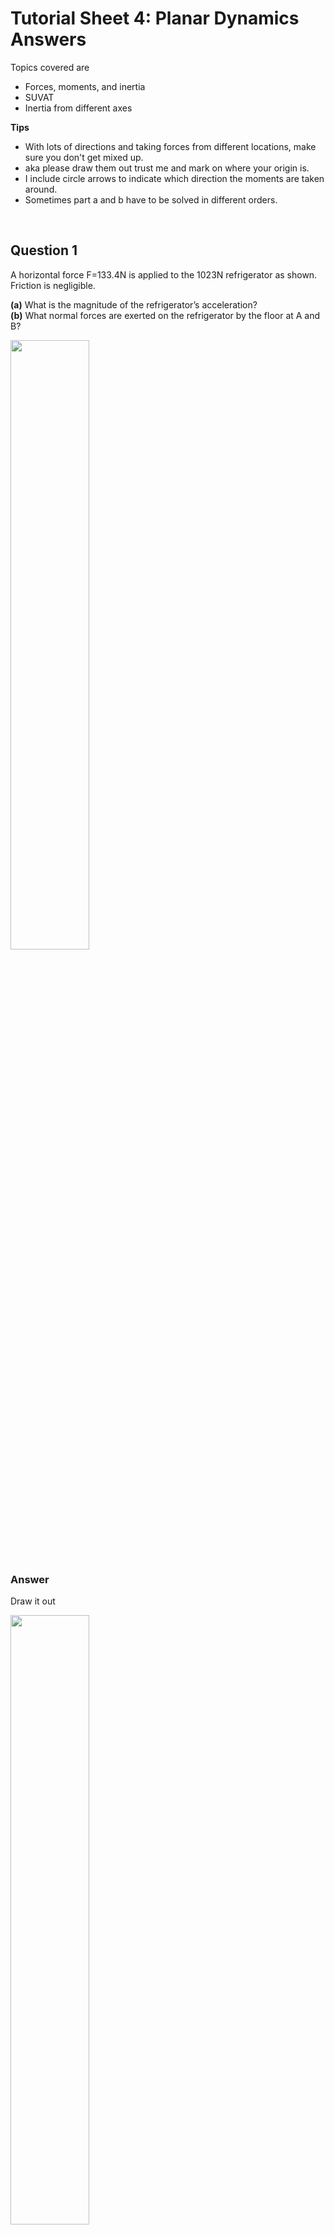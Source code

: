 <script type="text/x-mathjax-config">
  MathJax.Hub.Config({
    tex2jax: {
      inlineMath: [ ['$','$'], ["\\(","\\)"] ],
      processEscapes: true
    }
  });
</script>

<script type="text/javascript" async
  src="https://cdnjs.cloudflare.com/ajax/libs/mathjax/2.7.5/MathJax.js?config=TeX-MML-AM_CHTML">
</script>
<script type="text/javascript" src="tutorialSheetScripts.js"> </script>
<link rel="stylesheet" type="text/css" media="all" href="styles.css">


# Tutorial Sheet 4: Planar Dynamics Answers

Topics covered are 
- Forces, moments, and inertia
- SUVAT
- Inertia from different axes

**Tips**
- With lots of directions and taking forces from different locations, make sure you don't get mixed up.
- aka please draw them out trust me and mark on where your origin is.
- I include circle arrows to indicate which direction the moments are taken around.
- Sometimes part a and b have to be solved in different orders.
<br>

## Question 1 

A horizontal force F=133.4N is applied to the 1023N refrigerator as shown. Friction is negligible.

**(a)** What is the magnitude of the refrigerator’s acceleration? <br>
**(b)** What normal forces are exerted on the refrigerator by the floor at A and B?

<img src = "figs\04_planar_dynamics\Q1.jpg" width="50%"> <br>


### Answer

Draw it out

<img src = "figs\04_planar_dynamics\Q1ans.jpg" width="50%"> <br>

Take forces and moments

$$\sum F_x: F = ma\\
133.4 = \frac{1023}{9.81}a \\
a= 1.27 \text{ m/s, part (a) solved} $$

$$\sum F_y: A+B-1023 = 0 \\
b = 1023-A $$

$$\circlearrowright \sum M_o: (0.8128)(133.4)+(0.3556)A=(0.3556)B $$

Solving

$$ 108.43+0.3556A=0.3556(1023-A) \\
255.35=0.7112A\\
A = 359N, B=664N \text{, solving part (b)}$$

## Question 2

Solve Q1 if the coefficient of kinetic friction at A and B is $\mu_k$=0.1.

### Answer

Draw! 

<img src = "figs\04_planar_dynamics\Q2ans.jpg" width="50%"> <br>

Take forces and moments

$$\sum F_x: F-(f_A+f_B)= ma\\
133.4-(0.1(A+B)) = \frac{1023}{9.81}a $$

$$\sum F_y: A+B-1023 = 0 $$

$$\circlearrowright \sum M_o: (0.8128)(133.4)+(0.3556)A-(0.3556)B+0.7112(0.1B)+0.7112(0.1)A=0\\
108.43+0.3556A-0.3556(1023-A)+0.07112(1023-A)+0.07112(A)=0\\
-182.59+0.7112A=0 \\
A = 256.7N, B=766.3N \text{, solving part (b), and } a=0.3 \text{ m/s, solving (a)}$$ 

## Question 3

As the 2800 N airplane begins its take off run at t=0, its propeller exerts a horizontal force T=1000 N. Neglect horizontal forces exerted on the wheels by the runway.

**(a)** What distance has the airplane moved at t=2s? <br>
**(b)** What normal forces are exerted on the tires at A and B?

<img src = "figs\04_planar_dynamics\Q3.jpg" width="50%"> <br>

### Answer

<img src = "figs\04_planar_dynamics\Q3ans.jpg" width="50%"> <br>

**(a)** 

$$\sum F_x: F = ma \\
1000 = \frac{2800}{9.81}a \\
a = 3.5 $$

Then using suvat 

$$s = ut+\frac{1}{2}at^2\\
s = \frac{1}{2}(3.5)(2)^2 \\
s = 7 m$$

**(b)** 

$$\sum F_y: A+B = 2800 $$

$$\circlearrowright \sum M_o: 5A-1000(1)-2B=0 \\
5A-2(2800-A)=1000 \\
7A = 6600 \\
A=942.9N, B=1857N$$

## Question 4 

The crane moves to the right with constant acceleration, and the 800-kg load moves without swinging.

**(a)** What is the acceleration of the crane and load? <br>
**(b)** What are the tensions in the cables attached at A and B?

<img src = "figs\04_planar_dynamics\Q4.jpg" width="50%"> <br>

### Answer

<img src = "figs\04_planar_dynamics\Q4ans.jpg" width="50%"> <br>

$$\sum F_x: A_x+B_x = 800a\\
A\sin(5)+B\sin(5) = 800a $$

$$\sum F_y: A\cos(5)+B\cos(5) = 800g \\ B = \frac{800g-A\cos(5)}{cos(5)} $$

$$\circlearrowright \sum M_o: A\cos(5)(1.5)-B\cos(5)(1.5)+A\sin(5)(1)+B\sin(5)(1)=0 \\ 1.5A\cos(5)-1.5(\frac{800g-A\cos(5)}{cos(5)})\cos(5)+A\sin(5)+(\frac{800g-A\cos(5)}{cos(5)})\sin(5)=0 \\
A\sin(5)+800g\tan(5)-A\sin(5)+1.5A\cos(5)-(1.5)800g+1.5A\cos(5)=0 \\
11085=3A\cos(5) \\ 
A = 3709N, B=4169N \text{, part (b)} $$
 
$$ 3709\sin(5)+4169\sin(5) = 800a \\
a = 0.858 \text{ m/s}^2 \text{, part (a)} $$


## Question 5

The moment of inertia of the disk about O is I=20 kgm $^2$.At t=0, the stationary disk is subjected to a constant 50 Nm torque.

**(a)** What is the magnitude of the resulting angular acceleration of the disk?<br>
**(b)** How fast is the disk rotating (in rpm) at t=4s?

<img src = "figs\04_planar_dynamics\Q5.jpg" width="50%"> <br>

### Answer

**(a)**

$$ M = I\alpha \\
50=20\alpha \\
\alpha=2.5 \text{ rad/s}^2 $$

**(b)** 

$$\omega=\alpha t \\
= (2.5)(4) \\
= 10 \text{ rad/s} \\
= 95.5 \text{ rpm}$$

## Question 6

The radius of the pulley is 125 mm and the moment of inertia about its axis is I=0.05 kgm $^2$. If the system is released from rest, how far does the 20 kg mass fall in 0.5 s? What is the tension in the rope between the 20 kg mass and the pulley?

<img src = "figs\04_planar_dynamics\Q6.jpg" width="50%"> <br>

### Answer

Draw the free body diagrams

<img src = "figs\04_planar_dynamics\Q6ans.jpg" width="50%"> <br>

Write out equations we know

$$ \sum F_y: T_1-4g=4a \\ 
\sum F_y: 20g-T_2=20a \\
\sum M_o: (T_2-T_1)0.125=0.05\alpha \\
a=0.125\alpha$$

Solve

$$ ((20g-20a)-(4a+4g))0.125=0.05\frac{a}{0.125}\\
2g-3a=0.4a$$

then

$$ a=5.77, T_1=62.32, T_2=80.8N \text{ (tension in rope) }, \alpha=46.2 $$

Using suvat, we can find the distance

$$ s = ut+\frac{1}{2}at^2 \\
s = \frac{1}{2}(5.77)(0.5)^2 \\
s = 0.721m  $$

## Question 7

Points B and C lie in the x–y plane. The axis is vertical. The center of mass of the 18 kg arm BC is at the midpoint of the line from B to C, and the moment of inertia of the arm about the axis through the center of mass that is parallel to the z axis is 1.5 kgm $^2$. At the instant shown, the angular velocity and angular acceleration vectors of arm AB are $\omega_{AB}$=0.6k rad/s and $\alpha_{AB}$=−0.3k rad/s $^2$.The angular velocity and angular acceleration vectors of arm BC are $\omega_{BC}$=0.4k rad/s and $\alpha_{BC}$=2k rad/s $^2$. Determine the force and couple exerted on arm BC at B.

<img src = "figs\04_planar_dynamics\Q7.jpg" width="50%"> <br>

### Answer

<img src = "figs\04_planar_dynamics\Q7ans.jpg" width="50%"> <br>

The acceleration at B is

$$ a_B = a_A + \alpha_{AB}\times r_{B/A} - \omega_{AB}^2 r_{B/A} \\
a_B=0+\begin{vmatrix}
i & j & k\\
0 & 0 & -0.3 \\
0.76\cos(15) & -0.76\sin(15) & 0 
\end{vmatrix} - 0.6^2(0.76\cos(15)i -0.76\sin(15)j) \\
a_B=-0.323i-0.149j \text{ m/s}^2
$$

Denote the CoM of the arm BC as G. The acceleration of G is

$$ a_G = a_B + \alpha_{BC}\times r_{G/B} - \omega_{BC}^2 r_{G/b} \\
a_B=-0.323i-0.149j+\begin{vmatrix}
i & j & k\\
0 & 0 & -0.3 \\
0.45\cos(50) & 0.45\sin(50) & 0 
\end{vmatrix} - 0.4^2(0.45\cos(50)i +0.45\sin(50)j) \\
a_B=-1.059i+0.374j\text{ m/s}^2
$$

Then use dynamic equations

$$ \sum F: B_xi+(B_y-18g)j = 18(-1.059i+0.374j)\\
B_x=-19.1N, B_y = 183.3N$$

$$\sum M=I_{BC}\alpha_{BC} = Fd \\
(1.5)(2) = 0.45\sin(50)(-19.1)-0.45\cos(50)(183.3)+M_B \\
M_B=62.6Nm  $$

## Question 8

An engineer gathering data for the design of a maneuvering unit determines that the astronaut’s center of mass is at x=1.01 m, y=0.16 m and that her moment of inertia about the z axis is 105.6 kgm $^2$. The astronaut’s mass is 81.6 kg. What is her moment of inertia about the z' axis through her center of mass?

<img src = "figs\04_planar_dynamics\Q8.jpg" width="50%"> <br>

### Answer

The distance z' to z can be found

$$ d=\sqrt{d_x^2+d_y^2}
= \sqrt{1.01^2+0.16^2} \\
d=1.02257 $$

Then inertia is

$$ I_{zz}= I_{z'z'}+d^2m \\ 
I_{z'z'} =  105.6-(1.02257)(81.6) \\ I_{z'z'} =  20.27 kgm^2$$

## Question 9

The mass of the object is 10 kg. Its moment of inertia about L $_1$ is 10 kgm $^2$. What is its moment of inertia about L $_2$? The three axes are in the same plane.

<img src = "figs\04_planar_dynamics\Q9.jpg" width="50%"> <br>

### Answer

We can first determine MoI around L, which can be then used to find it around L $_2$

$$ I_{L1}= I_{L}+d^2m  \\
10 = I_{L} + (0.6)^2(10) \\
I_{L1} = 6.4 $$

$$ I_{L2}= I_{L}+d^2m  \\
I_{L2}= 6.4 +(1.2)^2(10) \\
I_{L2}= 20.8 kgm^2 $$

## Question 10

Two homogenous slender bars, each of mass m and length l, are welded together to form the T-shaped object. Use the parallel-axis theorem to determine the moment of inertia of the object about the axis

**(a)** through point O that is perpendicular to the bars.
**(b)** through the center of mass of the object that is perpendicular to the two bars.

<img src = "figs\04_planar_dynamics\Q10.jpg" width="50%"> <br>

### Answer

Call the horizontal bar bar 1, and vertical bar 2

**(a)** Using formulae for the slender bar, bar 1 being the $I_z$ axis and bar 2 being the $I_{z'}$ (visualise where the rotation is occurring, an axis sticking out of the page)

<img src = "figs\04_planar_dynamics\Q10aans.jpg" width="50%"> <br>


$$I_{n'} = I_n+d^2m\\ 
\text{Bar 1: } \frac{1}{3}ml^2+0^2m \\ 
\text{Bar 2: } \frac{1}{12}ml^2+l^2m $$

then sum

$$ = \frac{17}{12}ml^2 $$

**(b)** First we need to find the location of the CoM 

<img src = "figs\04_planar_dynamics\Q10ans.jpg" width="50%"> <br>

$$\frac{0.5li+li}{2} \\
= 0.75li $$

Then similar approach using slender bar equations and the now-calculated CoM

$$I_{n'} = I_n+d^2m\\ 
\text{Bar 1: } \frac{1}{12}ml^2+(\frac{1}{4}l)^2m \\ 
\text{Bar 2: } \frac{1}{12}ml^2+(\frac{1}{4}l)^2m $$

Sum

$$ = \frac{7}{24}ml^2 $$

## Question 11

The rocket is used for atmospheric research. Its weight and its moment of inertia about the z axis through its center of mass (including its fuel) are 44480 N and 13826 kgm $^2$, respectively. The rocket’s fuel weighs 26688 N, its center of mass is located at x=−0.91, y=0, and z=0 m,and the moment of inertia of the fuel about the axis through the fuel’s center of mass parallel to z axis is 2983 kgm $^2$. When the fuel is exhausted, what is the rocket’s moment of inertia about the axis through its new center of mass parallel to z axis?

<img src = "figs\04_planar_dynamics\Q11.jpg" width="50%"> <br>

### Answer

There is a lot of info in this question, so annotating everything will make it a lot easier to digest.

<img src = "figs\04_planar_dynamics\Q11ans.jpg" width="50%"> <br>

Inertia of rocket (mass and fuel) ($I_R$)= inertia of empty rocket ($I_E$) + inertia of fuel ($I_F$)

$$ I_R = I_E+d_E^2m_E + I_F+d_F^2m_F$$

The weight of the empty rocket is evidently

$$ 44480-26688 \\ = 17792N $$

The full rocket CoM can be found with

$$ \frac{(-0.91)(26688)+x(17792)}{44480} =0 \\
x = 1.37 $$

MoI of the empty rocket is then 

$$
13826 = I_E+1.37^2(\frac{17792}{9.81})+2983+(-0.91)^2(\frac{26688}{9.81}) \\
I_E = 5186 kgm^2
$$

## Question 12

Model the arm ABC as a single rigid body. Its mass is 320 kg, and the moment of inertia
about its center of mass is I=360 kgm $^2$. Point A is stationary. If the hydraulic piston exerts a 14 kN force on the arm at B what is the arm’s angular acceleration?

<img src = "figs\04_planar_dynamics\Q12.jpg" width="50%"> <br>

### Answer

Find the inertia of the CoM about A

$$
I_A = 360+(1.8^2+1.1^2)320 \\
= 1784 kgm^2
$$

The angle between B and the horizontal is

$$ \theta = \tan^{-1} (\frac{1.5}{1.4}) = 46.97 $$

The moment can then be found with

$$\circlearrowright \sum M_A: (1.4)1499\sin(46.97) - (0.8)14000\cos(46.97)-(1.8)320g+1784\alpha \\ \alpha = -0.59 rad/s^2 \\
\text{therefore }0.59 rad/s^2 \text{ anticlockwise} $$

## Question 13

A thin ring and a homogeneous circular disk, each of mass m and radius R, are released from rest on an inclined surface. Determine the ratio $v_{ring}/v_{disk}$ of the velocities of the their centers when they have rolled a distance D.

<img src = "figs\04_planar_dynamics\Q13.jpg" width="50%"> <br>

### Answer

<img src = "figs\04_planar_dynamics\Q13ans.jpg" width="50%"> <br>

Write out equations

$$\sum F_x: mg\sin(\theta)-f = ma \\
\sum F_y: N-mg\cos(\theta)=0 \\
\circlearrowright \sum M_o: fR=I\alpha \\
a = R\alpha
$$

Then solving

$$ Ia = fR^2 \\
Ia= (mg\sin(\theta)-ma)R^2 \\
maR^2+Ia=R^2mg\sin(\theta) \\
a = \frac{R^2mg\sin(\theta)}{I+mR^2} $$

The accelerations of each respective disk can be found with their respective inertia

Ring:

$$ I_{ring} = mR^2 \\
a = \frac{R^2mg\sin(\theta)}{mR^2+mR^2} = \frac{g\sin(\theta)}{2}$$

Disk:

$$ I_{ring} = \frac{1}{2}mR^2 \\
a = \frac{R^2mg\sin(\theta)}{\frac{1}{2}mR^2+mR^2} = \frac{2g\sin(\theta)}{3}$$

Velocity ratio can then be calculated

$$ 
v = \sqrt{2aD} \\
\sqrt{\frac{v_{ring}}{v_{disk}}} = \sqrt{\frac{\frac{(2)g\sin(\theta)D}{2}}{\frac{(2)2g\sin(\theta)D}{3}}} \\
= \sqrt{\frac{3}{4}}
$$

<br><br>

